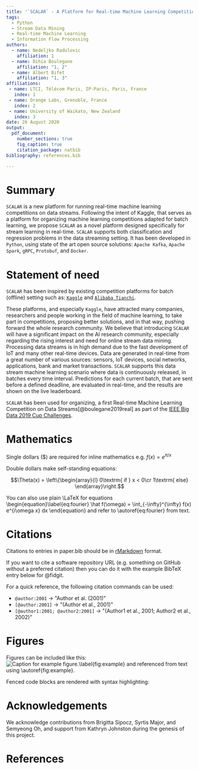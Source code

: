 ```yaml
---
title: '`SCALAR` - A Platform for Real-time Machine Learning Competitions on Data Streams'
tags:
  - Python
  - Stream Data Mining
  - Real-time Machine Learning
  - Information Flow Processing
authors:
  - name: Nedeljko Radulovic
    affiliation: 1
  - name: Dihia Boulegane
    affiliation: "1, 2"
  - name: Albert Bifet
    affiliation: "1, 3"
affiliations:
 - name: LTCI, Télécom Paris, IP-Paris, Paris, France
   index: 1
 - name: Orange Labs, Grenoble, France
   index: 2
 - name: University of Waikato, New Zealand
   index: 3
date: 26 August 2020
output: 
  pdf_document:
    number_sections: true
    fig_caption: true
    citation_package: natbib
bibliography: references.bib

---
```


# Summary

`SCALAR` is a new platform for running real-time machine learning competitions on data streams.
Following the intent of Kaggle, that serves as a platform for organizing machine learning 
competitions adapted for batch learning, we propose `SCALAR` as a novel platform designed 
specifically for stream learning in real-time. `SCALAR` supports both classification and regression 
problems in the data streaming setting. It has been developed in `Python`, using state of the art 
open source solutions: `Apache Kafka`, `Apache Spark`, `gRPC`, `Protobuf`, and `Docker`. 

# Statement of need 

`SCALAR` has been inspired by existing competition platforms for batch (offline) setting 
such as: [`Kaggle`](https://www.kaggle.com/) and [`Alibaba Tianchi`](https://tianchi.aliyun.com/).

These platforms, and especially `Kaggle`, have attracted many companies, researchers and people 
working in the field of machine learning, to take part in competitions, proposing better 
solutions, and in that way, pushing forward the whole research community. We believe that 
introducing `SCALAR` will have a significant impact on the AI research community, 
especially regarding the rising interest and need for online stream data mining. 
Processing data streams is in high demand due to the fast development of IoT and many other 
real-time devices. Data are generated in real-time from a great number of various sources: sensors, 
IoT devices, social networks, applications, bank and market transactions. 
`SCALAR` supports this data stream machine learning scenario where data is continuously 
released, in batches  every time interval. 
Predictions for each current batch, that are sent before a defined deadline, 
are evaluated in real-time, and the results are shown on the live leaderboard. 

`SCALAR` has been used for organizing, a first  Real-time Machine Learning Competition on 
Data Streams[@boulegane2019real] as part of the [IEEE Big Data 2019 Cup Challenges](http://bigdataieee.org/BigData2019/BigDataCupChallenges.html).


# Mathematics

Single dollars ($) are required for inline mathematics e.g. $f(x) = e^{\pi/x}$

Double dollars make self-standing equations:

$$\Theta(x) = \left\{\begin{array}{l}
0\textrm{ if } x < 0\cr
1\textrm{ else}
\end{array}\right.$$

You can also use plain \LaTeX for equations
\begin{equation}\label{eq:fourier}
\hat f(\omega) = \int_{-\infty}^{\infty} f(x) e^{i\omega x} dx
\end{equation}
and refer to \autoref{eq:fourier} from text.

# Citations

Citations to entries in paper.bib should be in
[rMarkdown](http://rmarkdown.rstudio.com/authoring_bibliographies_and_citations.html)
format.

If you want to cite a software repository URL (e.g. something on GitHub without a preferred
citation) then you can do it with the example BibTeX entry below for @fidgit.

For a quick reference, the following citation commands can be used:
- `@author:2001`  ->  "Author et al. (2001)"
- `[@author:2001]` -> "(Author et al., 2001)"
- `[@author1:2001; @author2:2001]` -> "(Author1 et al., 2001; Author2 et al., 2002)"

# Figures

Figures can be included like this:
![Caption for example figure.\label{fig:example}](figure.png)
and referenced from text using \autoref{fig:example}.

Fenced code blocks are rendered with syntax highlighting:

# Acknowledgements

We acknowledge contributions from Brigitta Sipocz, Syrtis Major, and Semyeong
Oh, and support from Kathryn Johnston during the genesis of this project.

# References

